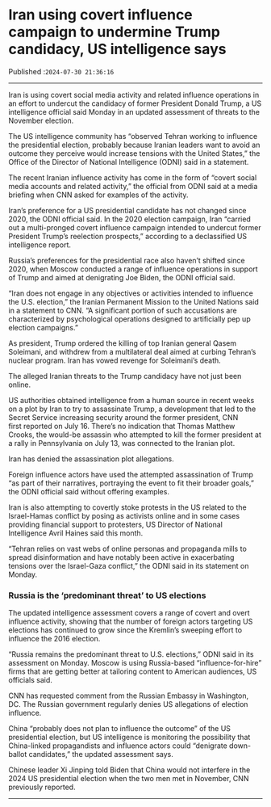 # Iran using covert influence campaign to undermine Trump candidacy, US intelligence says

Published :`2024-07-30 21:36:16`

---

Iran is using covert social media activity and related influence operations in an effort to undercut the candidacy of former President Donald Trump, a US intelligence official said Monday in an updated assessment of threats to the November election.

The US intelligence community has “observed Tehran working to influence the presidential election, probably because Iranian leaders want to avoid an outcome they perceive would increase tensions with the United States,” the Office of the Director of National Intelligence (ODNI) said in a statement.

The recent Iranian influence activity has come in the form of “covert social media accounts and related activity,” the official from ODNI said at a media briefing when CNN asked for examples of the activity.

Iran’s preference for a US presidential candidate has not changed since 2020, the ODNI official said. In the 2020 election campaign, Iran “carried out a multi-pronged covert influence campaign intended to undercut former President Trump’s reelection prospects,” according to a declassified US intelligence report.

Russia’s preferences for the presidential race also haven’t shifted since 2020, when Moscow conducted a range of influence operations in support of Trump and aimed at denigrating Joe Biden, the ODNI official said.

“Iran does not engage in any objectives or activities intended to influence the U.S. election,” the Iranian Permanent Mission to the United Nations said in a statement to CNN. “A significant portion of such accusations are characterized by psychological operations designed to artificially pep up election campaigns.”

As president, Trump ordered the killing of top Iranian general Qasem Soleimani, and withdrew from a multilateral deal aimed at curbing Tehran’s nuclear program. Iran has vowed revenge for Soleimani’s death.

The alleged Iranian threats to the Trump candidacy have not just been online.

US authorities obtained intelligence from a human source in recent weeks on a plot by Iran to try to assassinate Trump, a development that led to the Secret Service increasing security around the former president, CNN first reported on July 16. There’s no indication that Thomas Matthew Crooks, the would-be assassin who attempted to kill the former president at a rally in Pennsylvania on July 13, was connected to the Iranian plot.

Iran has denied the assassination plot allegations.

Foreign influence actors have used the attempted assassination of Trump “as part of their narratives, portraying the event to fit their broader goals,” the ODNI official said without offering examples.

Iran is also attempting to covertly stoke protests in the US related to the Israel-Hamas conflict by posing as activists online and in some cases providing financial support to protesters, US Director of National Intelligence Avril Haines said this month.

“Tehran relies on vast webs of online personas and propaganda mills to spread disinformation and have notably been active in exacerbating tensions over the Israel-Gaza conflict,” the ODNI said in its statement on Monday.

### Russia is the ‘predominant threat’ to US elections

The updated intelligence assessment covers a range of covert and overt influence activity, showing that the number of foreign actors targeting US elections has continued to grow since the Kremlin’s sweeping effort to influence the 2016 election.

“Russia remains the predominant threat to U.S. elections,” ODNI said in its assessment on Monday. Moscow is using Russia-based “influence-for-hire” firms that are getting better at tailoring content to American audiences, US officials said.

CNN has requested comment from the Russian Embassy in Washington, DC. The Russian government regularly denies US allegations of election influence.

China “probably does not plan to influence the outcome” of the US presidential election, but US intelligence is monitoring the possibility that China-linked propagandists and influence actors could “denigrate down-ballot candidates,” the updated assessment says.

Chinese leader Xi Jinping told Biden that China would not interfere in the 2024 US presidential election when the two men met in November, CNN previously reported.

---


